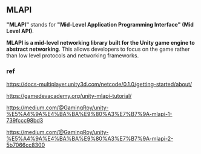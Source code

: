 ## MLAPI
**"MLAPI"** stands for **"Mid-Level Application Programming Interface" (Mid Level API)**.

**MLAPI is a mid-level networking library built for the Unity game engine to abstract networking**. This allows developers to focus on the game rather than low level protocols and networking frameworks.

### ref 
https://docs-multiplayer.unity3d.com/netcode/0.1.0/getting-started/about/

https://gamedevacademy.org/unity-mlapi-tutorial/

https://medium.com/@GamingRoy/unity-%E5%A4%9A%E4%BA%BA%E9%80%A3%E7%B7%9A-mlapi-1-739fccc98bd3

https://medium.com/@GamingRoy/unity-%E5%A4%9A%E4%BA%BA%E9%80%A3%E7%B7%9A-mlapi-2-5b7066cc8300
